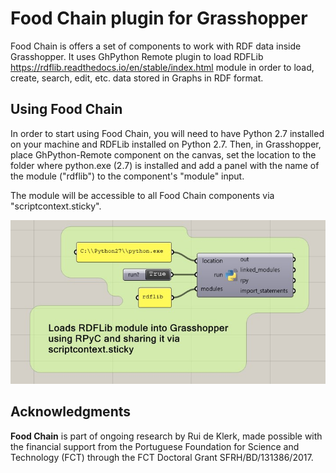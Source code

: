 # Food Chain plugin for Grasshopper

Food Chain is  offers a set of components to work with RDF data inside Grasshopper. It uses GhPython Remote plugin to load RDFLib <https://rdflib.readthedocs.io/en/stable/index.html> module in order to load, create, search, edit, etc. data stored in Graphs in RDF format.

## Using Food Chain

In order to start using Food Chain, you will need to have Python 2.7 installed on your machine and RDFLib installed on Python 2.7.
Then, in Grasshopper, place GhPython-Remote component on the canvas, set the location to the folder where python.exe (2.7) is installed and add a panel with the name of the module ("rdflib") to the component's "module" input.

The module will be accessible to all Food Chain components via "scriptcontext.sticky".

![GhPython-Remote with RDFLib](./img/GhPython_Remote.jpg)

 

## Acknowledgments

**Food Chain** is part of ongoing research by Rui de Klerk, made possible with the financial support from the Portuguese Foundation for Science and Technology (FCT) through the FCT Doctoral Grant SFRH/BD/131386/2017.
